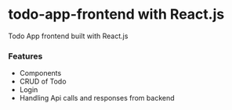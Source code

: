 # todo-app-frontend with React.js
Todo App frontend built with React.js

### Features

* Components
* CRUD of Todo
* Login
* Handling Api calls and responses from backend